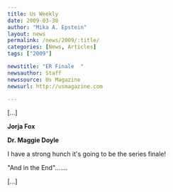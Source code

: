 ```yaml
---
title: Us Weekly
date: 2009-03-30
author: "Mika A. Epstein"
layout: news
permalink: /news/2009/:title/
categories: [News, Articles]
tags: ["2009"]

newstitle: "ER Finale  "
newsauthor: Staff
newssource: Us Magazine
newsurl: http://usmagazine.com

---
```


[...]

**Jorja Fox**

**Dr. Maggie Doyle**

I have a strong hunch it's going to be the series finale!

"And in the End".......

[...]
